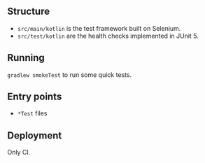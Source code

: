 ## Structure
 * `src/main/kotlin` is the test framework built on Selenium.
 * `src/test/kotlin` are the health checks implemented in JUnit 5.

## Running

`gradlew smokeTest` to run some quick tests.

## Entry points

 * `*Test` files

## Deployment

Only CI.
